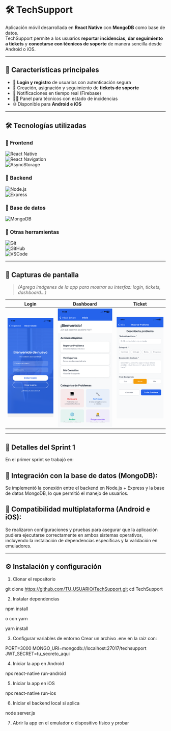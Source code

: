 # 🛠️ TechSupport  

Aplicación móvil desarrollada en **React Native** con **MongoDB** como base de datos.  
TechSupport permite a los usuarios **reportar incidencias**, **dar seguimiento a tickets** y **conectarse con técnicos de soporte** de manera sencilla desde Android o iOS.  

---

## 🚀 Características principales  
- 📱 **Login y registro** de usuarios con autenticación segura  
- 📝 Creación, asignación y seguimiento de **tickets de soporte**  
- 🔔 Notificaciones en tiempo real (Firebase)  
- 👨‍💻 Panel para técnicos con estado de incidencias  
- 🌐 Disponible para **Android e iOS**  

---

## 🛠️ Tecnologías utilizadas  

### 🔹 Frontend  
![React Native](https://img.shields.io/badge/React%20Native-61DAFB?logo=react&logoColor=white)  
![React Navigation](https://img.shields.io/badge/Navigation-React%20Navigation-blue?logo=reactrouter)  
![AsyncStorage](https://img.shields.io/badge/Storage-AsyncStorage-lightgrey)  

### 🔹 Backend  
![Node.js](https://img.shields.io/badge/Node.js-43853D?logo=node.js&logoColor=white)  
![Express](https://img.shields.io/badge/Express.js-000000?logo=express&logoColor=white)  

### 🔹 Base de datos  
![MongoDB](https://img.shields.io/badge/Database-MongoDB-green?logo=mongodb&logoColor=white)  

### 🔹 Otras herramientas   
![Git](https://img.shields.io/badge/Git-F05032?logo=git&logoColor=white)  
![GitHub](https://img.shields.io/badge/GitHub-181717?logo=github&logoColor=white)  
![VSCode](https://img.shields.io/badge/Editor-VSCode-007ACC?logo=visualstudiocode&logoColor=white)  

---

## 📸 Capturas de pantalla  

> *(Agrega imágenes de la app para mostrar su interfaz: login, tickets, dashboard…)*  

| Login | Dashboard | Ticket |
|-------|-----------|--------|
| ![Login](./screenshots/login.PNG) | ![Dashboard](./screenshots/Dashboard.PNG) | ![Ticket](./screenshots/ticket.PNG) |

---

## 📅 Detalles del Sprint 1

En el primer sprint se trabajó en:

## 🔗 Integración con la base de datos (MongoDB):
Se implementó la conexión entre el backend en Node.js + Express y la base de datos MongoDB, lo que permitió el manejo de usuarios.

## 📱 Compatibilidad multiplataforma (Android e iOS):
Se realizaron configuraciones y pruebas para asegurar que la aplicación pudiera ejecutarse correctamente en ambos sistemas operativos, incluyendo la instalación de dependencias específicas y la validación en emuladores.

---

## ⚙️ Instalación y configuración  


1. Clonar el repositorio

git clone https://github.com/TU_USUARIO/TechSupport.git
cd TechSupport

2. Instalar dependencias

npm install

o con yarn

yarn install

3. Configurar variables de entorno
Crear un archivo .env en la raíz con:

PORT=3000
MONGO_URI=mongodb://localhost:27017/techsupport
JWT_SECRET=tu_secreto_aqui

4. Iniciar la app en Android

npx react-native run-android

5. Iniciar la app en iOS

npx react-native run-ios

6. Iniciar el backend local si aplica

node server.js

7. Abrir la app en el emulador o dispositivo físico y probar

